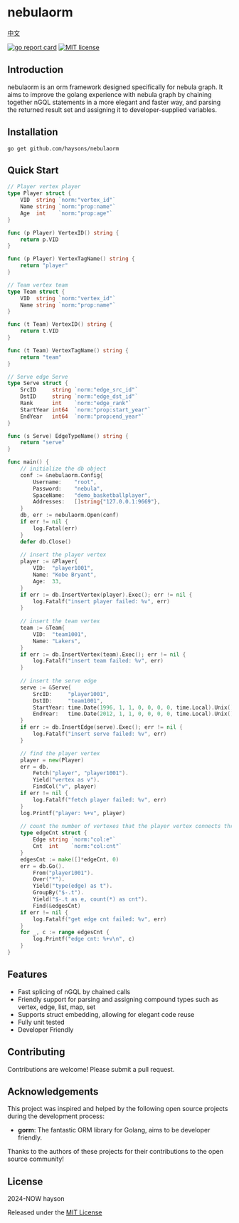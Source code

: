 # nebulaorm

[中文](README_CN.md)

[![go report card](https://goreportcard.com/badge/haysons/nebulaorm)](https://goreportcard.com/report/github.com/haysons/nebulaorm)
[![MIT license](https://img.shields.io/badge/license-MIT-brightgreen.svg)](https://opensource.org/licenses/MIT)

## Introduction

nebulaorm is an orm framework designed specifically for nebula graph.
It aims to improve the golang experience with nebula graph by chaining together nGQL statements in a more elegant and
faster way, and parsing the returned result set and assigning it to developer-supplied variables.

## Installation

```
go get github.com/haysons/nebulaorm
```

## Quick Start

``` go
// Player vertex player
type Player struct {
    VID  string `norm:"vertex_id"`
    Name string `norm:"prop:name"`
    Age  int    `norm:"prop:age"`
}

func (p Player) VertexID() string {
    return p.VID
}

func (p Player) VertexTagName() string {
    return "player"
}

// Team vertex team
type Team struct {
    VID  string `norm:"vertex_id"`
    Name string `norm:"prop:name"`
}

func (t Team) VertexID() string {
    return t.VID
}

func (t Team) VertexTagName() string {
    return "team"
}

// Serve edge Serve
type Serve struct {
    SrcID     string `norm:"edge_src_id"`
    DstID     string `norm:"edge_dst_id"`
    Rank      int    `norm:"edge_rank"`
    StartYear int64  `norm:"prop:start_year"`
    EndYear   int64  `norm:"prop:end_year"`
}

func (s Serve) EdgeTypeName() string {
    return "serve"
}

func main() {
    // initialize the db object
    conf := &nebulaorm.Config{
        Username:    "root",
        Password:    "nebula",
        SpaceName:   "demo_basketballplayer",
        Addresses:   []string{"127.0.0.1:9669"},
    }
    db, err := nebulaorm.Open(conf)
    if err != nil {
        log.Fatal(err)
    }
    defer db.Close()
    
    // insert the player vertex
    player := &Player{
        VID:  "player1001",
        Name: "Kobe Bryant",
        Age:  33,
    }
    if err := db.InsertVertex(player).Exec(); err != nil {
        log.Fatalf("insert player failed: %v", err)
    }
    
    // insert the team vertex
    team := &Team{
        VID:  "team1001",
        Name: "Lakers",
    }
    if err := db.InsertVertex(team).Exec(); err != nil {
        log.Fatalf("insert team failed: %v", err)
    }
    
    // insert the serve edge
    serve := &Serve{
        SrcID:     "player1001",
        DstID:     "team1001",
        StartYear: time.Date(1996, 1, 1, 0, 0, 0, 0, time.Local).Unix(),
        EndYear:   time.Date(2012, 1, 1, 0, 0, 0, 0, time.Local).Unix(),
    }
    if err := db.InsertEdge(serve).Exec(); err != nil {
        log.Fatalf("insert serve failed: %v", err)
    }

    // find the player vertex
    player = new(Player)
    err = db.
        Fetch("player", "player1001").
        Yield("vertex as v").
        FindCol("v", player)
    if err != nil {
        log.Fatalf("fetch player failed: %v", err)
    }
    log.Printf("player: %+v", player)
    
    // count the number of vertexes that the player vertex connects through different edges
    type edgeCnt struct {
        Edge string `norm:"col:e"`
        Cnt  int    `norm:"col:cnt"`
    }
    edgesCnt := make([]*edgeCnt, 0)
    err = db.Go().
        From("player1001").
        Over("*").
        Yield("type(edge) as t").
        GroupBy("$-.t").
        Yield("$-.t as e, count(*) as cnt").
        Find(&edgesCnt)
    if err != nil {
        log.Fatalf("get edge cnt failed: %v", err)
    }
    for _, c := range edgesCnt {
        log.Printf("edge cnt: %+v\n", c)
    }
}
```

## Features

* Fast splicing of nGQL by chained calls
* Friendly support for parsing and assigning compound types such as vertex, edge, list, map, set
* Supports struct embedding, allowing for elegant code reuse
* Fully unit tested
* Developer Friendly

## Contributing

Contributions are welcome! Please submit a pull request.

## Acknowledgements

This project was inspired and helped by the following open source projects during the development process:

* **gorm**: The fantastic ORM library for Golang, aims to be developer friendly.

Thanks to the authors of these projects for their contributions to the open source community!

## License

2024-NOW hayson

Released under the [MIT License](./LICENSE)